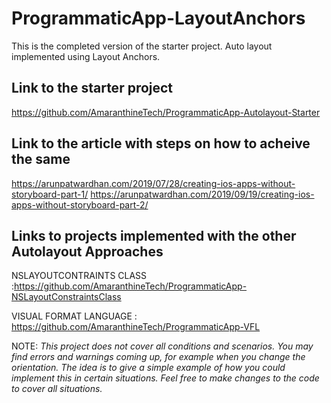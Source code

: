 # ProgrammaticApp-LayoutAnchors
This is the completed version of the starter project. Auto layout implemented using Layout Anchors.

## Link to the starter project
https://github.com/AmaranthineTech/ProgrammaticApp-Autolayout-Starter

## Link to the article with steps on how to acheive the same
https://arunpatwardhan.com/2019/07/28/creating-ios-apps-without-storyboard-part-1/
https://arunpatwardhan.com/2019/09/19/creating-ios-apps-without-storyboard-part-2/

## Links to projects implemented with the other Autolayout Approaches
NSLAYOUTCONTRAINTS CLASS  :https://github.com/AmaranthineTech/ProgrammaticApp-NSLayoutConstraintsClass

VISUAL FORMAT LANGUAGE    : https://github.com/AmaranthineTech/ProgrammaticApp-VFL

NOTE:
*This project does not cover all conditions and scenarios. You may find errors and warnings coming up, 
for example when you change the orientation. The idea is to give a simple example of how you could implement this in 
certain situations. Feel free to make changes to the code to cover all situations.*
